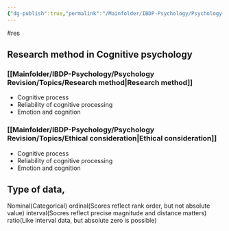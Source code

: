 ```yaml
---
{"dg-publish":true,"permalink":"/Mainfolder/IBDP-Psychology/Psychology Revision/Topics/Research Psychology/"}
---
```


#res
## Research method in Cognitive psychology

### [[Mainfolder/IBDP-Psychology/Psychology Revision/Topics/Research method\|Research method]]
- Cognitive process
- Reliability of cognitive processing
- Emotion and cognition

### [[Mainfolder/IBDP-Psychology/Psychology Revision/Topics/Ethical consideration\|Ethical consideration]]
- Cognitive process
- Reliability of cognitive processing
- Emotion and cognition

## Type of data, 

Nominal(Categorical) ordinal(Scores reflect rank order, but not absolute value) interval(Socres reflect precise magnitude and distance matters) ratio(Like interval data, but absolute zero is possible)